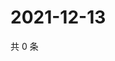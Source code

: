 # 2021-12-13

共 0 条

<!-- BEGIN WEIBO -->
<!-- 最后更新时间 Mon Dec 13 2021 04:14:40 GMT+0800 (China Standard Time) -->

<!-- END WEIBO -->
